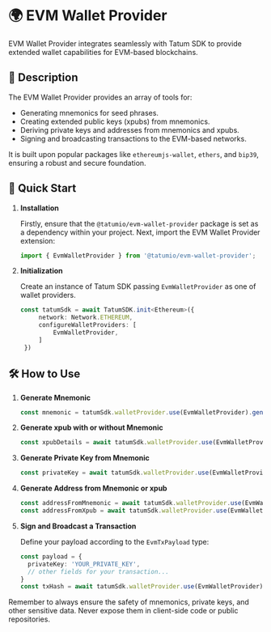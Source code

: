 # 🌍 EVM Wallet Provider

EVM Wallet Provider integrates seamlessly with Tatum SDK to provide extended wallet capabilities for EVM-based blockchains.

## 📖 Description

The EVM Wallet Provider provides an array of tools for:

- Generating mnemonics for seed phrases.
- Creating extended public keys (xpubs) from mnemonics.
- Deriving private keys and addresses from mnemonics and xpubs.
- Signing and broadcasting transactions to the EVM-based networks.

It is built upon popular packages like `ethereumjs-wallet`, `ethers`, and `bip39`, ensuring a robust and secure foundation.

## 🚀 Quick Start

1. **Installation**

   Firstly, ensure that the `@tatumio/evm-wallet-provider` package is set as a dependency within your project. Next, import the EVM Wallet Provider extension:

   ```typescript
   import { EvmWalletProvider } from '@tatumio/evm-wallet-provider';
   ```

2. **Initialization**

   Create an instance of Tatum SDK passing `EvmWalletProvider` as one of wallet providers.

   ```typescript
   const tatumSdk = await TatumSDK.init<Ethereum>({
        network: Network.ETHEREUM,
        configureWalletProviders: [
            EvmWalletProvider,
        ]
    })
   ```

## 🛠️ How to Use

1. **Generate Mnemonic**

   ```typescript
   const mnemonic = tatumSdk.walletProvider.use(EvmWalletProvider).generateMnemonic();
   ```

2. **Generate xpub with or without Mnemonic**

   ```typescript
   const xpubDetails = await tatumSdk.walletProvider.use(EvmWalletProvider).generateXpub(mnemonic);
   ```

3. **Generate Private Key from Mnemonic**

   ```typescript
   const privateKey = await tatumSdk.walletProvider.use(EvmWalletProvider).generatePrivateKeyFromMnemonic(mnemonic, 0);
   ```

4. **Generate Address from Mnemonic or xpub**

   ```typescript
   const addressFromMnemonic = await tatumSdk.walletProvider.use(EvmWalletProvider).generateAddressFromMnemonic(mnemonic, 0);
   const addressFromXpub = await tatumSdk.walletProvider.use(EvmWalletProvider).generateAddressFromXpub(xpubDetails.xpub, 0);
   ```

5. **Sign and Broadcast a Transaction**

   Define your payload according to the `EvmTxPayload` type:

   ```typescript
   const payload = {
     privateKey: 'YOUR_PRIVATE_KEY',
     // other fields for your transaction...
   }
   const txHash = await tatumSdk.walletProvider.use(EvmWalletProvider).signAndBroadcast(payload);
   ```

Remember to always ensure the safety of mnemonics, private keys, and other sensitive data. Never expose them in client-side code or public repositories.
